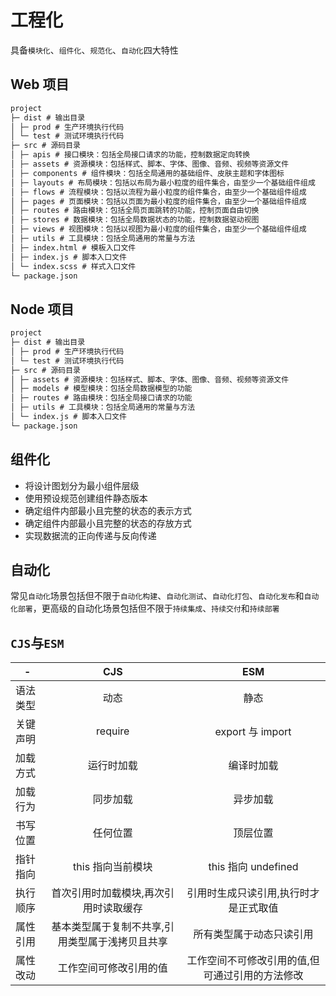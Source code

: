 # 工程化

具备`模块化`、`组件化`、`规范化`、`自动化`四大特性

## Web 项目

```md
project
├─ dist # 输出目录
│ ├─ prod # 生产环境执行代码
│ └─ test # 测试环境执行代码
├─ src # 源码目录
│ ├─ apis # 接口模块：包括全局接口请求的功能，控制数据定向转换
│ ├─ assets # 资源模块：包括样式、脚本、字体、图像、音频、视频等资源文件
│ ├─ components # 组件模块：包括全局通用的基础组件、皮肤主题和字体图标
│ ├─ layouts # 布局模块：包括以布局为最小粒度的组件集合，由至少一个基础组件组成
│ ├─ flows # 流程模块：包括以流程为最小粒度的组件集合，由至少一个基础组件组成
│ ├─ pages # 页面模块：包括以页面为最小粒度的组件集合，由至少一个基础组件组成
│ ├─ routes # 路由模块：包括全局页面跳转的功能，控制页面自由切换
│ ├─ stores # 数据模块：包括全局数据状态的功能，控制数据驱动视图
│ ├─ views # 视图模块：包括以视图为最小粒度的组件集合，由至少一个基础组件组成
│ ├─ utils # 工具模块：包括全局通用的常量与方法
│ ├─ index.html # 模板入口文件
│ ├─ index.js # 脚本入口文件
│ └─ index.scss # 样式入口文件
└─ package.json
```

## Node 项目

```md
project
├─ dist # 输出目录
│ ├─ prod # 生产环境执行代码
│ └─ test # 测试环境执行代码
├─ src # 源码目录
│ ├─ assets # 资源模块：包括样式、脚本、字体、图像、音频、视频等资源文件
│ ├─ models # 模型模块：包括全局数据模型的功能
│ ├─ routes # 路由模块：包括全局接口请求的功能
│ ├─ utils # 工具模块：包括全局通用的常量与方法
│ └─ index.js # 脚本入口文件
└─ package.json
```

## 组件化

- 将设计图划分为最小组件层级
- 使用预设规范创建组件静态版本
- 确定组件内部最小且完整的状态的表示方式
- 确定组件内部最小且完整的状态的存放方式
- 实现数据流的正向传递与反向传递

## 自动化

常见`自动化`场景包括但不限于`自动化构建`、`自动化测试`、`自动化打包`、`自动化发布`和`自动化部署`，更高级的自动化场景包括但不限于`持续集成`、`持续交付`和`持续部署`

## `CJS`与`ESM`

| -        |                       CJS                       |                       ESM                       |
| -------- | :---------------------------------------------: | :---------------------------------------------: |
| 语法类型 |                      动态                       |                      静态                       |
| 关键声明 |                     require                     |                export 与 import                 |
| 加载方式 |                   运行时加载                    |                   编译时加载                    |
| 加载行为 |                    同步加载                     |                    异步加载                     |
| 书写位置 |                    任何位置                     |                    顶层位置                     |
| 指针指向 |                this 指向当前模块                |               this 指向 undefined               |
| 执行顺序 |      首次引用时加载模块,再次引用时读取缓存      |      引用时生成只读引用,执行时才是正式取值      |
| 属性引用 | 基本类型属于复制不共享,引用类型属于浅拷贝且共享 |            所有类型属于动态只读引用             |
| 属性改动 |             工作空间可修改引用的值              | 工作空间不可修改引用的值,但可通过引用的方法修改 |
